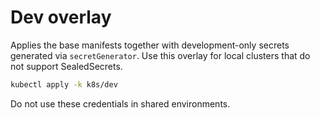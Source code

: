 # Dev overlay

Applies the base manifests together with development-only secrets generated via
`secretGenerator`. Use this overlay for local clusters that do not support
SealedSecrets.

```bash
kubectl apply -k k8s/dev
```

Do not use these credentials in shared environments.
